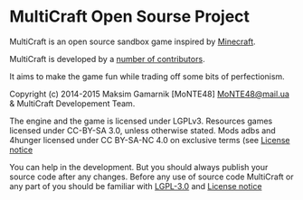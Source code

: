MultiCraft Open Sourse Project
========

MultiCraft is an open source sandbox game inspired by [Minecraft](https://minecraft.net/).

MultiCraft is developed by a [number of contributors](contributors.txt).

It aims to make the game fun while trading off some bits of perfectionism.

Copyright (c) 2014-2015 Maksim Gamarnik [MoNTE48] <MoNTE48@mail.ua> & MultiCraft Developement Team.

The engine and the game is licensed under LGPLv3. Resources games licensed under CC-BY-SA 3.0, unless otherwise stated.
Mods adbs and 4hunger licensed under CC BY-SA-NC 4.0 on exclusive terms (see [License notice](License%20notice%20on%20"adbs"%20and%20"4hunger"%20mods%20(ENG).txt)

You can help in the development. But you should always publish your source code after any changes.
Before any use of source code MultiCraft or any part of you should be familiar with [LGPL-3.0](doc/LGPL-3.0.md) and [License notice](License%20notice%20on%20"adbs"%20and%20"4hunger"%20mods%20(ENG).txt)
